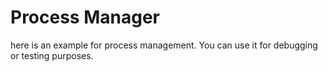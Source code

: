 # Process Manager

here is an example for process management. You can use it for debugging or testing purposes.
